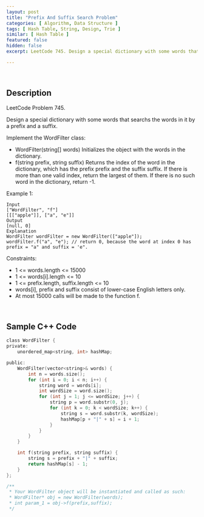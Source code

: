 ```yaml
---
layout: post
title: "Prefix And Suffix Search Problem"
categories: [ Algorithm, Data Structure ]
tags: [ Hash Table, String, Design, Trie ]
similar: [ Hash Table ]
featured: false
hidden: false
excerpt: LeetCode 745. Design a special dictionary with some words that searchs the words in it by a prefix and a suffix.

---
```


<br />

## Description

LeetCode Problem 745.

Design a special dictionary with some words that searchs the words in it by a prefix and a suffix.

Implement the WordFilter class:
* WordFilter(string[] words) Initializes the object with the words in the dictionary.
* f(string prefix, string suffix) Returns the index of the word in the dictionary, which has the prefix prefix and the suffix suffix. If there is more than one valid index, return the largest of them. If there is no such word in the dictionary, return -1.

Example 1:
```
Input
["WordFilter", "f"]
[[["apple"]], ["a", "e"]]
Output
[null, 0]
Explanation
WordFilter wordFilter = new WordFilter(["apple"]);
wordFilter.f("a", "e"); // return 0, because the word at index 0 has prefix = "a" and suffix = 'e".
```

Constraints:
* 1 <= words.length <= 15000
* 1 <= words[i].length <= 10
* 1 <= prefix.length, suffix.length <= 10
* words[i], prefix and suffix consist of lower-case English letters only.
* At most 15000 calls will be made to the function f.

<br />

## Sample C++ Code


```c
class WordFilter {
private:
    unordered_map<string, int> hashMap;

public:
    WordFilter(vector<string>& words) {
        int n = words.size();
        for (int i = 0; i < n; i++) {
            string word = words[i];
            int wordSize = word.size();
            for (int j = 1; j <= wordSize; j++) {
                string p = word.substr(0, j);
                for (int k = 0; k < wordSize; k++) {
                    string s = word.substr(k, wordSize);
                    hashMap[p + "|" + s] = i + 1;
                }
            }
        }
    }

    int f(string prefix, string suffix) {
        string s = prefix + "|" + suffix;
        return hashMap[s] - 1;
    }
};

/**
 * Your WordFilter object will be instantiated and called as such:
 * WordFilter* obj = new WordFilter(words);
 * int param_1 = obj->f(prefix,suffix);
 */
```



